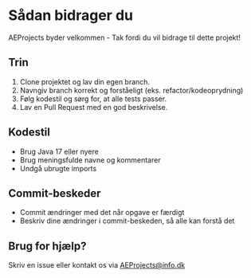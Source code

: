 # Sådan bidrager du

AEProjects byder velkommen - Tak fordi du vil bidrage til dette projekt!

## Trin

1. Clone projektet og lav din egen branch.
2. Navngiv branch korrekt og forståeligt (eks. refactor/kodeoprydning)
3. Følg kodestil og sørg for, at alle tests passer.
4. Lav en Pull Request med en god beskrivelse.

## Kodestil
- Brug Java 17 eller nyere
- Brug meningsfulde navne og kommentarer
- Undgå ubrugte imports

## Commit-beskeder
- Commit ændringer med det når opgave er færdigt
- Beskriv dine ændringer i commit-beskeden, så alle kan forstå det

## Brug for hjælp?
Skriv en issue eller kontakt os via AEProjects@info.dk
